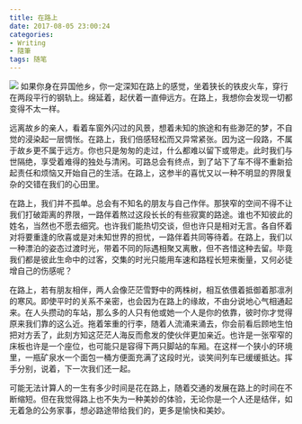 ```yaml
---
title: 在路上
date: 2017-08-05 23:00:24
categories:
- Writing
- 隨筆
tags: 随笔
---
```


![](http://obq6frm2f.bkt.clouddn.com/illustration/ontheroad.jpg)
如果你身在异国他乡，你一定深知在路上的感觉，坐着狭长的铁皮火车，穿行在两段平行的钢轨上。绵延着，起伏着一直伸远方。在路上，我想你会发现一切都变得不太一样。

远离故乡的亲人，看着车窗外闪过的风景，想着未知的旅途和有些渺茫的梦，不自觉的浸染起一层惆怅。在路上，我们倍感轻松而又异常紧张。因为这一段路，不属于故乡更不属于远方。你也只是匆匆的走过，什么都难以留下或带走。此时我们与世隔绝，享受着难得的独处与清闲。可路总会有终点，到了站下了车不得不重新拾起责任和烦恼又开始自己的生活。在路上，这参半的喜忧又以一种不明显的界限复杂的交错在我们的心田里。
         
在路上，我们并不孤单。总会有不知名的朋友与自己作伴。那狭窄的空间不得不让我们打破距离的界限，一路伴着熬过这段长长的有些寂寞的路途。谁也不知彼此的姓名，当然也不愿去细究。也许我们能热切交谈，但也许只是相对无言。各自怀着对将要重逢的欣喜或是对未知世界的担忧，一路伴着共同等待着。在路上，我们以一种漂泊的姿态过渡时光，带着不同的际遇相聚又离散，但不吝惜这种去留。毕竟我们都是彼此生命中的过客，交集的时光只能用车速和路程长短来衡量，又何必徒增自己的伤感呢？
         
在路上，若有朋友相伴，两人会像茫茫雪野中的两株树，相互依偎着抵御着那凛冽的寒风。即使平时的关系不亲密，也会因为在路上的缘故，不由分说地心气相通起来。在人头攒动的车站，那么多的人只有他或她一个人是你的依靠，彼时你才觉得原来我们靠的这么近。拖着笨重的行李，随着人流涌来涌去，你会前看后顾地生怕把对方丢了，此刻方知这茫茫人海反而愈发的使伙伴更加亲近。也许是一张窄窄的床板也许是一个座位，也可能只是容得下两只脚站的车厢。在这样一个狭小的环境里，一瓶矿泉水一个面包一桶方便面充满了这段时光，谈笑间列车已缓缓抵达。挥手分别，说着，下一次我们还一起。

可能无法计算人的一生有多少时间是花在路上，随着交通的发展在路上的时间在不断缩短。但在我觉得路上也不失为一种美妙的体验，无论你是一个人还是结伴，如无着急的公务家事，想必路途带给我们的，更多是愉快和美妙。
